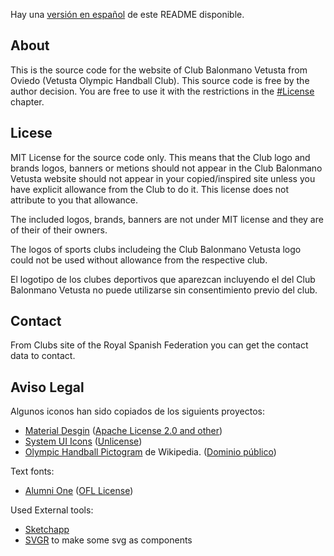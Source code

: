 Hay una [versión en español](README.md) de este README disponible.

## About

This is the source code for the website of Club Balonmano Vetusta from Oviedo (Vetusta Olympic Handball Club). This source code is free by the author decision. You are free to use it with the restrictions in the [#License](#license) chapter.

## Licese

<span id="license">MIT License for the source code only. This means that the Club logo and brands logos, banners or metions should not appear in the Club Balonmano Vetusta website should not appear in your copied/inspired site unless you have explicit allowance from the Club to do it. This license does not attribute to you that allowance.</span>

The included logos, brands, banners are not under MIT license and they are of their of their owners.

The logos of sports clubs includeing the Club Balonmano Vetusta logo could not be used without allowance from the respective club.

El logotipo de los clubes deportivos que aparezcan incluyendo el del Club Balonmano Vetusta no puede utilizarse sin consentimiento previo del club.

## Contact

From Clubs site of the Royal Spanish Federation you can get the contact data to contact.

## Aviso Legal

Algunos iconos han sido copiados de los siguients proyectos:

- [Material Desgin](https://github.com/Templarian/MaterialDesign) ([Apache License 2.0 and other](https://github.com/Templarian/MaterialDesign/blob/master/LICENSE))
- [System UI Icons](https://systemuicons.com) ([Unlicense](https://github.com/CoreyGinnivan/system-uicons/blob/master/LICENSE))
- [Olympic Handball Pictogram](https://es.m.wikipedia.org/wiki/Archivo:Handball_pictogram.svg) de Wikipedia. ([Dominio público](https://en.wikipedia.org/wiki/Public_domain))

Text fonts:

- [Alumni One](https://github.com/googlefonts/alumni) ([OFL License](http://scripts.sil.org/OFL))

Used External tools:

- [Sketchapp](https://www.sketch.com/)
- [SVGR](https://react-svgr.com/playground) to make some svg as components
